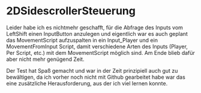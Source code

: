 # 2DSidescrollerSteuerung
Leider habe ich es nichtmehr geschafft, für die Abfrage des Inputs vom LeftShift einen InputButton anzulegen und eigentlich war es auch geplant das MovementScript aufzuspalten in ein Input_Player und ein MovementFromInput Script, damit verschiedene Arten des Inputs (Player, Per Script, etc.) mit dem MovementScript möglich sind. Am Ende blieb dafür aber nicht mehr genügend Zeit. 

Der Test hat Spaß gemacht und war in der Zeit prinzipiell auch gut zu bewältigen, da ich vorher noch nicht mit Github gearbeitet habe war das eine zusätzliche Herausforderung, aus der ich viel lernen konnte.
